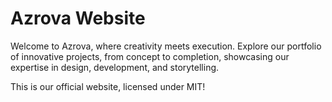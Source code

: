 # Azrova Website

Welcome to Azrova, where creativity meets execution. Explore our portfolio of innovative projects, from concept to completion, showcasing our expertise in design, development, and storytelling.

This is our official website, licensed under MIT!
